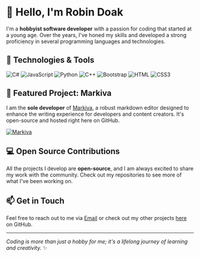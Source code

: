 # 👋 Hello, I'm Robin Doak

I'm a **hobbyist software developer** with a passion for coding that started at a young age. Over the years, I've honed my skills and developed a strong proficiency in several programming languages and technologies.

## 🚀 Technologies & Tools

![C#](https://i.postimg.cc/kXJHXSrS/C-Sharp-Logo.png)
![JavaScript](https://i.postimg.cc/L8h0jM86/Java-Script.png)
![Python](https://i.postimg.cc/htwZr3X8/Python.png)
![C++](https://i.postimg.cc/pVY7HZSx/C.png)
![Bootstrap](https://i.postimg.cc/B62ztcQT/Bootstrap.png)
![HTML](https://i.postimg.cc/vH0N1mMN/Html-5.png)
![CSS3](https://i.postimg.cc/KjNsDGT4/CSS3.png)

## 🌟 Featured Project: Markiva

I am the **sole developer** of [Markiva](https://github.com/skillerious/Markiva), a robust markdown editor designed to enhance the writing experience for developers and content creators. It's open-source and hosted right here on GitHub.

[![Markiva](https://img.shields.io/github/stars/skillerious/Markiva?style=social)](https://github.com/skillerious/Markiva)

## 💻 Open Source Contributions

All the projects I develop are **open-source**, and I am always excited to share my work with the community. Check out my repositories to see more of what I've been working on.

## 📫 Get in Touch

Feel free to reach out to me via [Email](robin.doak87@gmail.com) or check out my other projects [here](https://github.com/skillerious?tab=repositories) on GitHub.

---

*Coding is more than just a hobby for me; it's a lifelong journey of learning and creativity.* ✨
